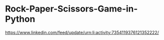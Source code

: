# Rock-Paper-Scissors-Game-in-Python
https://www.linkedin.com/feed/update/urn:li:activity:7354119376121352222/
